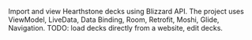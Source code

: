 Import and view Hearthstone decks using Blizzard API. The project uses ViewModel, LiveData, Data Binding, Room, Retrofit, Moshi, Glide, Navigation.
TODO: load decks directly from a website, edit decks.
